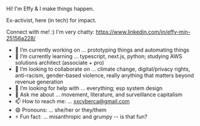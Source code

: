 Hi! I'm Effy & I make things happen.

Ex-activist, here (in tech) for impact.

Connect with me! :) I'm very chatty: https://www.linkedin.com/in/effy-min-25156a228/

- 🔭 I’m currently working on ... prototyping things and automating things
- 🌱 I’m currently learning ... typescript, next.js, python; studying AWS solutions architect (associate + pro)
- 👯 I’m looking to collaborate on ... climate change, digital/privacy rights, anti-racism, gender-based violence, really anything that matters beyond revenue generation
- 🤔 I’m looking for help with ... everything; esp system design
- 💬 Ask me about ... movement, literature, and surveillance capitalism
- 📫 How to reach me: ... xxcyberca@gmail.com
- 😄 Pronouns: ... she/her or they/them
- ⚡ Fun fact: ... misanthropic and grumpy -- is that fun?



<!--
**yffenim/yffenim** is a ✨ _special_ ✨ repository because its `README.md` (this file) appears on your GitHub profile.

Here are some ideas to get you started:

- 🔭 I’m currently working on ...
- 🌱 I’m currently learning ...
- 👯 I’m looking to collaborate on ...
- 🤔 I’m looking for help with ...
- 💬 Ask me about ...
- 📫 How to reach me: ...
- 😄 Pronouns: ...
- ⚡ Fun fact: ...
-->


